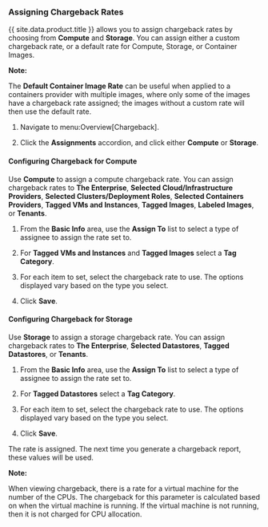 ### Assigning Chargeback Rates

{{ site.data.product.title }} allows you to assign chargeback rates by choosing from
**Compute** and **Storage**. You can assign either a custom chargeback
rate, or a default rate for Compute, Storage, or Container Images.

**Note:**

The **Default Container Image Rate** can be useful when applied to a
containers provider with multiple images, where only some of the images
have a chargeback rate assigned; the images without a custom rate will
then use the default rate.

</div>

1.  Navigate to menu:Overview\[Chargeback\].

2.  Click the **Assignments** accordion, and click either **Compute** or
    **Storage**.

#### Configuring Chargeback for Compute

Use **Compute** to assign a compute chargeback rate. You can assign
chargeback rates to **The Enterprise**, **Selected Cloud/Infrastructure
Providers**, **Selected Clusters/Deployment Roles**, **Selected
Containers Providers**, **Tagged VMs and Instances**, **Tagged Images**,
**Labeled Images**, or **Tenants**.

1.  From the **Basic Info** area, use the **Assign To** list to select a
    type of assignee to assign the rate set to.

2.  For **Tagged VMs and Instances** and **Tagged Images** select a
    **Tag Category**.

3.  For each item to set, select the chargeback rate to use. The options
    displayed vary based on the type you select.

4.  Click **Save**.

#### Configuring Chargeback for Storage

Use **Storage** to assign a storage chargeback rate. You can assign
chargeback rates to **The Enterprise**, **Selected Datastores**,
**Tagged Datastores**, or **Tenants**.

1.  From the **Basic Info** area, use the **Assign To** list to select a
    type of assignee to assign the rate set to.

2.  For **Tagged Datastores** select a **Tag Category**.

3.  For each item to set, select the chargeback rate to use. The options
    displayed vary based on the type you select.

4.  Click **Save**.

The rate is assigned. The next time you generate a chargeback report,
these values will be used.

**Note:**

When viewing chargeback, there is a rate for a virtual machine for the
number of the CPUs. The chargeback for this parameter is calculated
based on when the virtual machine is running. If the virtual machine is
not running, then it is not charged for CPU allocation.

</div>
